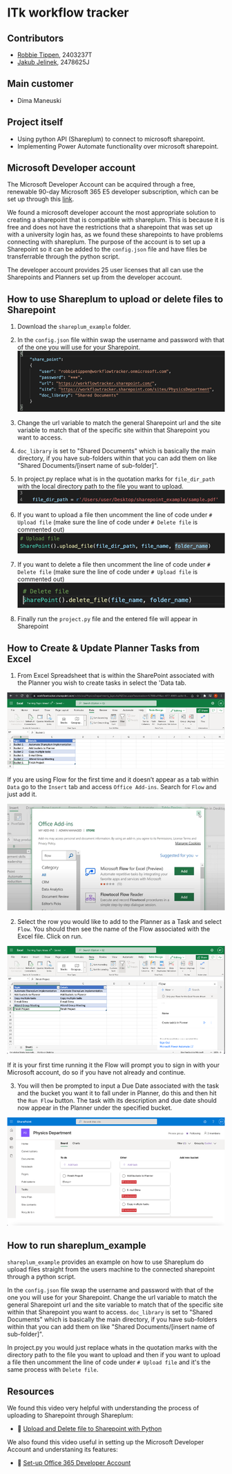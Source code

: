 # ITk workflow tracker

## Contributors
- [Robbie Tippen](https://stgit.dcs.gla.ac.uk/2403237t), 2403237T
- [Jakub Jelinek](https://stgit.dcs.gla.ac.uk/2478625j), 2478625J

## Main customer
- Dima Maneuski

## Project itself
- Using python API (Shareplum) to connect to microsoft sharepoint.
- Implementing Power Automate functionality over microsoft sharepoint.

## Microsoft Developer account
The Microsoft Developer Account can be acquired through a free, renewable 90-day Microsoft 365 E5 developer subscription, which can be set up through this [link](https://developer.microsoft.com/en-us/microsoft-365/profile).

We found a microsoft developer account the most appropriate solution to creating a sharepoint that is compatible with shareplum. This is because it is free and does not have the restrictions that a sharepoint that was set up with a university login has, as we found these sharepoints to have problems connecting with shareplum. The purpose of the account is to set up a Sharepoint so it can be added to the `config.json` file and have files be transferrable through the python script. 

The developer account provides 25 user licenses that all can use the Sharepoints and Planners set up from the developer account. 

## How to use Shareplum to upload or delete files to Sharepoint

1. Download the `shareplum_example` folder.

2.	In the `config.json` file within swap the username and password with that of the one you will use for your Sharepoint. 
![p1.png](documentation_photos/p1.png)

3.	Change the url variable to match the general Sharepoint url and the site variable to match that of the specific site within that Sharepoint you want to access. 

4.	`doc_library` is set to "Shared Documents" which is basically the main directory, if you have sub-folders within that you can add them on like "Shared Documents/[insert name of sub-folder]".

5.	In project.py replace what is in the quotation marks for `file_dir_path` with the local directory path to the file you want to upload.
![p4.png](documentation_photos/p4.png)

6.	If you want to upload a file then uncomment the line of code under `# Upload file` (make sure the line of code under `# Delete file` is commented out)
![p5.png](documentation_photos/p5.png)

7.	If you want to delete a file then uncomment the line of code under `# Delete file` (make sure the line of code under `# Upload file` is commented out)
![p6.png](documentation_photos/p6.png)

8.	Finally run the `project.py` file and the entered file will appear in Sharepoint


## How to Create & Update Planner Tasks from Excel

1.	From Excel Spreadsheet that is within the SharePoint  associated with the Planner you wish to create tasks in select the 'Data tab.

![s1a.png](documentation_photos/s1a.png)

If you are using Flow for the first time and it doesn’t appear as a tab within `Data` go to the `Insert` tab and access `Office Add-ins`. Search for `Flow` and just add it.

![s1b.png](documentation_photos/s1b.png)

2.	Select the row you would like to add to the Planner as a Task and select `Flow`. You should then see the name of the Flow associated with the Excel file. Click on run.

![s2.png](documentation_photos/s2.png)

If it is your first time running it the Flow will prompt you to sign in with your Microsoft account, do so if you have not already and continue.

3.	You will then be prompted to input a Due Date associated with the task and the bucket you want it to fall under in Planner, do this and then hit the `Run Flow` button. The task with its description and due date should now appear in the Planner under the specified bucket.

![s3.png](documentation_photos/s3.png)

## How to run shareplum_example
`shareplum_example` provides an example on how to use Shareplum do upload files straight from the users machine to the connected sharepoint through a python script.

In the `config.json` file swap the username and password with that of the one you will use for your Sharepoint. Change the url variable to match the general Sharepoint url and the site variable to match that of the specific site within that Sharepoint you want to access. `doc_library` is set to "Shared Documents" which is basically the main directory, if you have sub-folders within that you can add them on like "Shared Documents/[insert name of sub-folder]".

In project.py you would just replace whats in the quotation marks with the directory path to the file you want to upload and then if you want to upload a file then uncomment the line of code under `# Upload file` and it's the same process with `Delete file`.

## Resources
We found this video very helpful with understanding the process of uploading to Sharepoint through Shareplum:

- :notebook: [Upload and Delete file to Sharepoint with Python](https://www.youtube.com/watch?v=BV6SLhOF3zU)   

We also found this video useful in setting up the Microsoft Developer Account and understaning its features:

- :notebook: [Set-up Office 365 Developer Account](https://www.youtube.com/watch?v=fZp8wiBJHJg)
